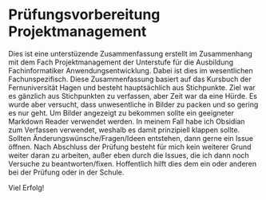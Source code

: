 # Prüfungsvorbereitung Projektmanagement
Dies ist eine unterstüzende Zusammenfassung erstellt im Zusammenhang mit dem Fach Projektmanagement der Unterstufe für die Ausbildung Fachinformatiker Anwendungsentwicklung.
Dabei ist dies im wesentlichen Fachunspezifisch.
Diese Zusammenfassung basiert auf das Kursbuch der Fernuniversität Hagen und besteht hauptsächlich aus Stichpunkte.
Ziel war es gänzlich aus Stichpunkten zu verfassen, aber Zeit war da eine Hürde.
Es wurde aber versucht, dass unwesentliche in Bilder zu packen und so gering es nur geht.
Um Bilder angezeigt zu bekommen sollte ein geeigneter Markdown Reader verwendet werden.
In meinem Fall habe ich Obsidian zum Verfassen verwendet, weshalb es damit prinzipiell klappen sollte.
Sollten Änderungswünsche/Fragen/Ideen entstehen, dann gerne ein Issue öffnen.
Nach Abschluss der Prüfung besteht für mich kein weiterer Grund weiter daran zu arbeiten, außer eben durch die Issues, die ich dann noch Versuche zu beantworten/fixen.
Hoffentlich hilft dies dem ein oder anderen bei der Prüfung oder in der Schule.

Viel Erfolg!
